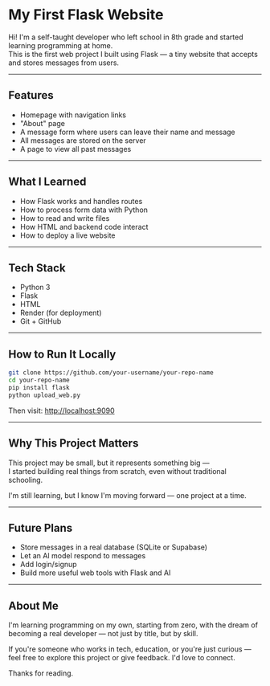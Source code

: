# My First Flask Website

Hi! I'm a self-taught developer who left school in 8th grade and started learning programming at home.  
This is the first web project I built using Flask — a tiny website that accepts and stores messages from users.

---

## Features

- Homepage with navigation links
- "About" page
- A message form where users can leave their name and message
- All messages are stored on the server
- A page to view all past messages

---

## What I Learned

- How Flask works and handles routes
- How to process form data with Python
- How to read and write files
- How HTML and backend code interact
- How to deploy a live website

---

## Tech Stack

- Python 3
- Flask
- HTML
- Render (for deployment)
- Git + GitHub

---

## How to Run It Locally

```bash
git clone https://github.com/your-username/your-repo-name
cd your-repo-name
pip install flask
python upload_web.py
```

Then visit: [http://localhost:9090](http://localhost:9090)

---

## Why This Project Matters

This project may be small, but it represents something big —  
I started building real things from scratch, even without traditional schooling.

I'm still learning, but I know I'm moving forward — one project at a time.

---

## Future Plans

- Store messages in a real database (SQLite or Supabase)
- Let an AI model respond to messages
- Add login/signup
- Build more useful web tools with Flask and AI

---

## About Me

I'm learning programming on my own, starting from zero, with the dream of becoming a real developer — not just by title, but by skill.

If you're someone who works in tech, education, or you're just curious — feel free to explore this project or give feedback. I'd love to connect.

Thanks for reading.
